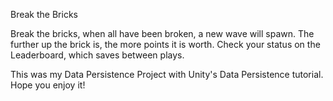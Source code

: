 Break the Bricks

Break the bricks, when all have been broken, a new wave will spawn.
The further up the brick is, the more points it is worth.
Check your status on the Leaderboard, which saves between plays.

This was my Data Persistence Project with Unity's Data Persistence tutorial.
Hope you enjoy it!
